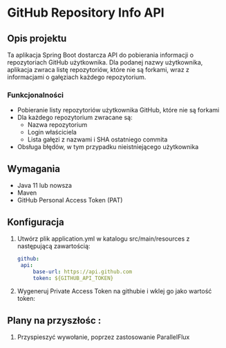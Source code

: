 # GitHub Repository Info API

## Opis projektu

Ta aplikacja Spring Boot dostarcza API do pobierania informacji o repozytoriach GitHub użytkownika. Dla podanej nazwy użytkownika, aplikacja zwraca listę repozytoriów, które nie są forkami, wraz z informacjami o gałęziach każdego repozytorium.

### Funkcjonalności

- Pobieranie listy repozytoriów użytkownika GitHub, które nie są forkami
- Dla każdego repozytorium zwracane są:
    - Nazwa repozytorium
    - Login właściciela
    - Lista gałęzi z nazwami i SHA ostatniego commita
- Obsługa błędów, w tym przypadku nieistniejącego użytkownika

## Wymagania

- Java 11 lub nowsza
- Maven
- GitHub Personal Access Token (PAT)

## Konfiguracja

1. Utwórz plik application.yml w katalogu src/main/resources z następującą zawartością:
   ```yml
   github:
    api:
        base-url: https://api.github.com
        token: ${GITHUB_API_TOKEN}
   
2. Wygeneruj Private Access Token na githubie i wklej go jako wartość token:

## Plany na przyszłośc :
1. Przyspieszyć wywołanie, poprzez zastosowanie ParallelFlux

